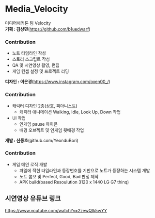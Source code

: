 # Media_Velocity
미디어해커톤 팀 Velocity</br>
<b>기획 : 김상민</b>(https://github.com/b1uedwarf)</br>
### Contribution
- 노트 타임라인 작성
- 스토리 스크립트 작성
- QA 및 시연영상 촬영, 편집
- 게임 컨셉 설정 및 프로젝트 리딩</br>

<b>디자인 : 이은경</b>(https://www.instagram.com/oxen00_/)</br>
### Contribution
- 캐릭터 디자인 2종(상호, 피아니스트)
    - 캐릭터 애니메이션 Walking, Idle, Look Up, Down 작업
- UI 작업
    - 인게임 pause 아이콘
    - 배경 오브젝트 및 인게임 뒷배경 작업</br>

<b>개발 : 신동호</b>(github.com/YeonduBori)</br>
### Contribution
- 게임 메인 로직 개발
    - 파일에 적힌 타임라인과 등장번호를 기반으로 노트가 등장하는 시스템 개발
    - 노트 콤보 및 Perfect, Good, Bad 판정 제작
    - APK build(based Resoulution 3120 x 1440 LG G7 thinq)</br>
## 시연영상 유튜브 링크
https://www.youtube.com/watch?v=2zewQIk5wYY
